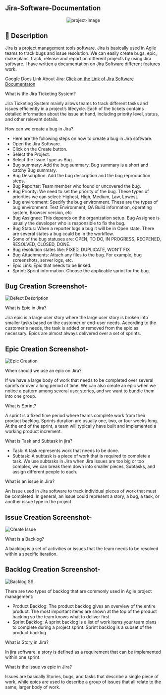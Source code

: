 ## Jira-Software-Documentation

<p align="center"><img src="https://socialify.git.ci/shantokumarsaha123/Jira-Software-Documentation/image?language=1&amp;name=1&amp;owner=1&amp;stargazers=1&amp;theme=Light" alt="project-image"></p>

## 📝 Description 
Jira is a project management tools software. Jira is basically used in Agile teams to track bugs and issue resolution. We can easily create bugs, epic, make plans, track, release and report on different projects by using Jira software. I have written a documentation on Jira Software different features work. 

Google Docs Link About Jira: 
[Click on the Link of Jira Software Documentaton](https://docs.google.com/document/d/1Fvy-tTXajktI68f4F6SFP0JgE4Qn0aZO0xVYOIHA6ZM/edit)

What is the Jira Ticketing System?

Jira Ticketing System mainly allows teams to track different tasks and issues efficiently in a project’s lifecycle. Each of the tickets contains detailed information about the issue at hand, including priority level, status, and other relevant details.

How can we create a bug in Jira?
* Here are the following steps on how to create a bug in Jira software.
* Open the Jira Software.
* Click on the Create button.
* Select the Project.
* Select the Issue Type as Bug.
* Bug summary: Add the bug summary. Bug summary is a short and catchy Bug summary.
* Bug Description: Add the bug description and the bug reproduction steps.
* Bug Reporter: Team member who found or uncovered the bug.
* Bug Priority: We need to set the priority of the bug. These types of priorities we can select: Highest, High, Medium, Law, Lowest.
* Bug environment: Specify the bug environment. These are the types of bug environment: Test Environment, QA Build information, operating system, Browser version, etc
* Bug Assignee: This depends on the organization setup. Bug Assignee is usually the developer who is responsible to fix the bug.
* Bug Status: When a reporter logs a bug it will be in Open state. There are several states a bug could be in the workflow. 
* Some of the bug statuses are: OPEN, TO DO, IN PROGRESS, REOPENED, RESOLVED, CLOSED, DONE.
* Bug resolution states like: FIXED, DUPLICATE, WON’T FIX
* Bug Attachments: Attach any files to the bug. For example, bug screenshots, server logs, etc.
* Epic Link: Epic that needs to be linked.
* Sprint: Sprint information. Choose the applicable sprint for the bug.

## Bug Creation Screenshot-

![Defect Description](https://github.com/shantokumarsaha123/SQA-Websites-and-APIs-PerformanceTesting-JMeter/assets/122052172/dcc84297-7c45-4adb-a3e2-a7ef05a679d3)

What is Epic in Jira?

Jira epic is a large user story where the large user story is broken into smaller tasks based on the customer or end-user needs. According to the customer's needs, the task is added or removed from the epic as necessary. Epics are almost always delivered over a set of sprints.

## Epic Creation Screenshot-

![Epic Creation](https://github.com/shantokumarsaha123/SQA-Websites-and-APIs-PerformanceTesting-JMeter/assets/122052172/7c0b9ae5-4756-4e12-a603-50212bcfa668)

When should we use an epic on Jira?

If we have a large body of work that needs to be completed over several sprints or over a long period of time. We can also create an epic when we notice a pattern among several user stories, and we want to bundle them into one group.

What is Sprint? 

A sprint is a fixed time period where teams complete work from their product backlog. Sprints duration are usually one, two, or four weeks long. At the end of the sprint, a team will typically have built and implemented a working product increment.

What is Task and Subtask in jira?

* Task: A task represents work that needs to be done.
* Subtask: A subtask is a piece of work that is required to complete a task. We use subtasks in Jira when Jira Issues are too big or too complex, we can break them down into smaller pieces, Subtasks, and assign different people to each.

What is an issue in Jira?

An Issue used in Jira software to track individual pieces of work that must be completed. In general, an issue could represent a story, a bug, a task, or another issue type in the project.

## Issue Creation Screenshot-

![Create Issue](https://github.com/shantokumarsaha123/SQA-Websites-and-APIs-PerformanceTesting-JMeter/assets/122052172/cc45fe5c-8c36-472f-91d0-b91ce75553eb)

What is a Backlog?

A backlog is a set of activities or issues that the team needs to be resolved within a specific iteration.

## Backlog Creation Screenshot-

![Backlog SS](https://github.com/shantokumarsaha123/SQA-Websites-and-APIs-PerformanceTesting-JMeter/assets/122052172/fdc18504-7514-4b85-b97a-337ee0b0bc0a)


There are two types of backlog that are commonly used in Agile project management: 

* Product Backlog: The product backlog gives an overview of the entire product. The most important items are shown at the top of the product backlog so the team knows what to deliver first.
* Sprint Backlog: A sprint backlog is a list of work items your team plans to complete during a project sprint. Sprint backlog is a subset of the product backlog. 

What is Story in Jira?

 In jira software, a story is defined as a requirement that can be implemented within one sprint.

What is the issue vs epic in Jira?

Issues are basically Stories, bugs, and tasks that describe a single piece of work, while epics are used to describe a group of issues that all relate to the same, larger body of work.




